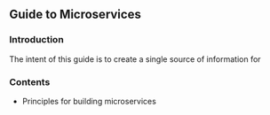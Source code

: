 ## Guide to Microservices
### Introduction
The intent of this guide is to create a single source of information for 
### Contents
 - Principles for building microservices

<!--stackedit_data:
eyJoaXN0b3J5IjpbMjMwNjI4NTddfQ==
-->